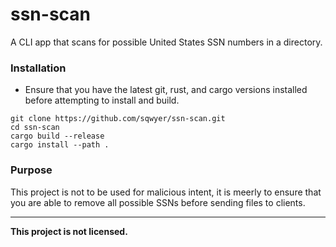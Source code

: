 # ssn-scan
A CLI app that scans for possible United States SSN numbers in a directory.

### Installation
- Ensure that you have the latest git, rust, and cargo versions installed before attempting to install and build.
```
git clone https://github.com/sqwyer/ssn-scan.git
cd ssn-scan
cargo build --release
cargo install --path .
```

### Purpose
This project is not to be used for malicious intent, it is meerly to ensure that you are able to remove all possible SSNs before sending files to clients.

-----
**This project is not licensed.**